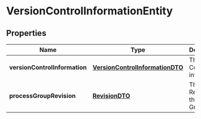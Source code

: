
# VersionControlInformationEntity

## Properties
Name | Type | Description | Notes
------------ | ------------- | ------------- | -------------
**versionControlInformation** | [**VersionControlInformationDTO**](VersionControlInformationDTO.md) | The Version Control information |  [optional]
**processGroupRevision** | [**RevisionDTO**](RevisionDTO.md) | The Revision for the Process Group |  [optional]




